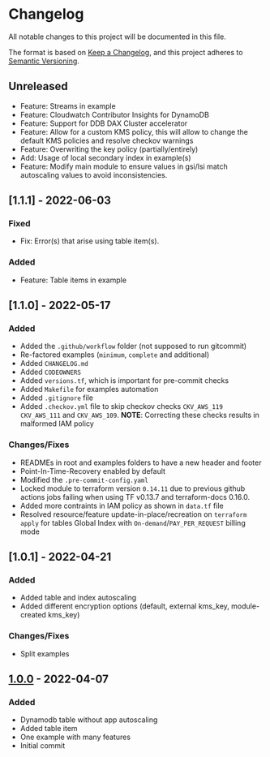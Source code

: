 # Changelog
All notable changes to this project will be documented in this file.

The format is based on [Keep a Changelog](https://keepachangelog.com/en/1.0.0/),
and this project adheres to [Semantic Versioning](https://semver.org/spec/v2.0.0.html).

## Unreleased
- Feature: Streams in example
- Feature: Cloudwatch Contributor Insights for DynamoDB
- Feature: Support for DDB DAX Cluster accelerator
- Feature: Allow for a custom KMS policy, this will allow to change the default KMS policies and resolve checkov warnings
- Feature: Overwriting the key policy (partially/entirely)
- Add: Usage of local secondary index in example(s)
- Feature: Modify main module to ensure values in gsi/lsi match autoscaling values to avoid inconsistencies.

## [1.1.1] - 2022-06-03

### Fixed
- Fix: Error(s) that arise using table item(s).

### Added
- Feature: Table items in example



## [1.1.0] - 2022-05-17
### Added
- Added the `.github/workflow` folder (not supposed to run gitcommit)
- Re-factored examples (`minimum`, `complete` and additional)
- Added `CHANGELOG.md`
- Added `CODEOWNERS`
- Added `versions.tf`, which is important for pre-commit checks
- Added `Makefile` for examples automation
- Added `.gitignore` file
- Added `.checkov.yml` file to skip checkov checks `CKV_AWS_119` `CKV_AWS_111` and `CKV_AWS_109`. **NOTE**: Correcting these checks results in malformed IAM policy

### Changes/Fixes
- READMEs in root and examples folders to have a new header and footer
- Point-In-Time-Recovery enabled by default
- Modified the `.pre-commit-config.yaml`
- Locked module to terraform version `0.14.11` due to previous github actions jobs failing when using TF v0.13.7 and terraform-docs 0.16.0.
- Added more contraints in IAM policy as shown in `data.tf` file
- Resolved resource/feature update-in-place/recreation on `terraform apply` for tables Global Index with `On-demand`/`PAY_PER_REQUEST` billing mode

## [1.0.1] - 2022-04-21

### Added
- Added table and index autoscaling
- Added different encryption options (default, external kms_key, module-created kms_key)

### Changes/Fixes
- Split examples

## [1.0.0] - 2022-04-07

### Added
- Dynamodb table without app autoscaling
- Added table item
- One example with many features
- Initial commit

[1.0.0]: https://github.com/boldlink/terraform-aws-dynamodb/releases/tag/1.0.0
